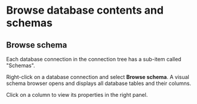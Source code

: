 # Browse database contents and schemas

## Browse schema


Each database connection in the connection tree has a sub-item called "Schemas".


Right-click on a database connection and select **Browse schema**. A visual schema browser opens and displays all database tables and their columns.

Click on a column to view its properties in the right panel.  